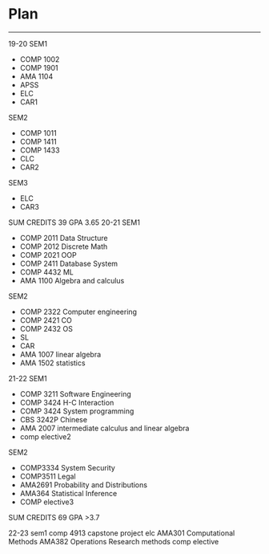 # Plan
****
19-20
SEM1
- COMP 1002
- COMP 1901
- AMA 1104
- APSS
- ELC
- CAR1

SEM2
- COMP 1011
- COMP 1411
- COMP 1433
- CLC
- CAR2

SEM3
- ELC
- CAR3

SUM CREDITS 39 GPA 3.65
20-21
SEM1

- COMP 2011 Data Structure 
- COMP 2012 Discrete Math 
- COMP 2021 OOP 
- COMP 2411 Database System 
- COMP 4432 ML 
- AMA 1100 Algebra and calculus

SEM2
- COMP 2322 Computer engineering
- COMP 2421 CO
- COMP 2432 OS
- SL
- CAR
- AMA 1007 linear algebra
- AMA 1502 statistics
  
21-22
SEM1
- COMP 3211 Software Engineering
- COMP 3424 H-C Interaction
- COMP 3424 System programming
- CBS 3242P Chinese
- AMA 2007 intermediate calculus and linear algebra
- comp elective2

SEM2
- COMP3334 System Security
- COMP3511 Legal
- AMA2691 Probability and Distributions
- AMA364 Statistical Inference
- COMP elective3

SUM CREDITS  69 GPA >3.7

22-23
sem1
comp 4913 capstone project
elc
AMA301 Computational Methods
AMA382 Operations Research methods
comp elective
